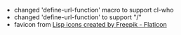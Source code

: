 * changed 'define-url-function' macro to support cl-who
* changed 'define-url-function' to support "/"
* favicon from <a href="https://www.flaticon.com/free-icons/lisp" title="lisp icons">Lisp icons created by Freepik - Flaticon</a>
